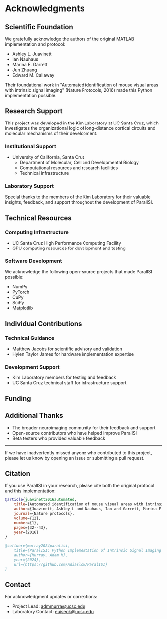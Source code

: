 # Acknowledgments

## Scientific Foundation
We gratefully acknowledge the authors of the original MATLAB implementation and protocol:
- Ashley L. Juavinett
- Ian Nauhaus
- Marina E. Garrett
- Jun Zhuang
- Edward M. Callaway

Their foundational work in "Automated identification of mouse visual areas with intrinsic signal imaging" (Nature Protocols, 2016) made this Python implementation possible.

## Research Support
This project was developed in the Kim Laboratory at UC Santa Cruz, which investigates the organizational logic of long-distance cortical circuits and molecular mechanisms of their development.

### Institutional Support
- University of California, Santa Cruz
  - Department of Molecular, Cell and Developmental Biology
  - Computational resources and research facilities
  - Technical infrastructure

### Laboratory Support
Special thanks to the members of the Kim Laboratory for their valuable insights, feedback, and support throughout the development of ParalISI.

## Technical Resources
### Computing Infrastructure
- UC Santa Cruz High Performance Computing Facility
- GPU computing resources for development and testing

### Software Development
We acknowledge the following open-source projects that made ParalISI possible:
- NumPy
- PyTorch
- CuPy
- SciPy
- Matplotlib

## Individual Contributions
### Technical Guidance
- Matthew Jacobs for scientific advisory and validation
- Hylen Taylor James for hardware implementation expertise

### Development Support
- Kim Laboratory members for testing and feedback
- UC Santa Cruz technical staff for infrastructure support

## Funding
<!--
[Insert funding acknowledgments when applicable]
-->

## Additional Thanks
- The broader neuroimaging community for their feedback and support
- Open-source contributors who have helped improve ParalISI
- Beta testers who provided valuable feedback

---

If we have inadvertently missed anyone who contributed to this project, please let us know by opening an issue or submitting a pull request.

## Citation

If you use ParalISI in your research, please cite both the original protocol and this implementation:

```bibtex
@article{juavinett2016automated,
    title={Automated identification of mouse visual areas with intrinsic signal imaging},
    author={Juavinett, Ashley L and Nauhaus, Ian and Garrett, Marina E and Zhuang, Jun and Callaway, Edward M},
    journal={Nature protocols},
    volume={12},
    number={1},
    pages={32--43},
    year={2016}
}

@software{murray2024paralisi,
    title={ParalISI: Python Implementation of Intrinsic Signal Imaging Analysis},
    author={Murray, Adam M},
    year={2024},
    url={https://github.com/Adiaslow/ParalISI}
}
```

## Contact
For acknowledgment updates or corrections:
- Project Lead: admmurra@ucsc.edu
- Laboratory Contact: euiseok@ucsc.edu
